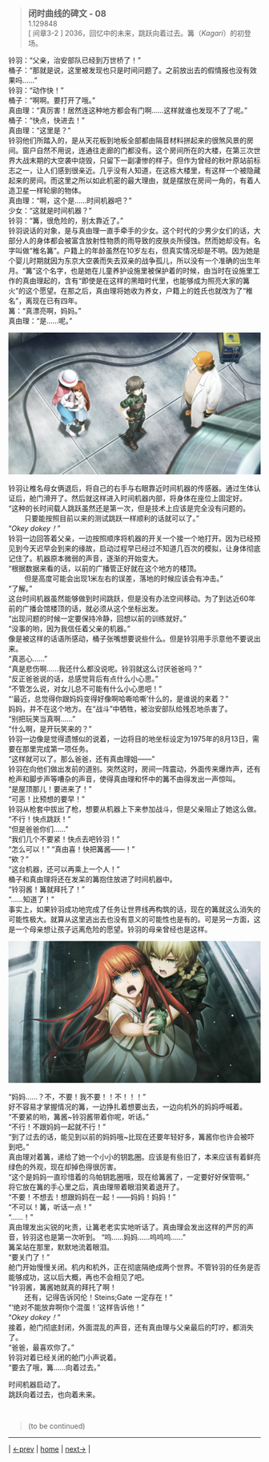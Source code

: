 > <big> **闭时曲线的碑文 - 08** </big>  
> 1.129848  
> [ 间章3-2 ] 2036，回忆中的未来，跳跃向着过去。篝（*Kagari*）的初登场。

铃羽：“父亲，治安部队已经到万世桥了！”  
桶子：“那就是说，这里被发现也只是时间问题了。之前放出去的假情报也没有效果吗……”  
铃羽：“动作快！”  
桶子：“啊啊。要打开了哦。”  
真由理：“真厉害！居然连这种地方都会有门啊……这样就谁也发现不了了呢。”  
桶子：“快点，快进去！”  
真由理：“这里是？”  
铃羽他们所踏入的，是从天花板到地板全部都由隔音材料拼起来的很煞风景的房间。窗户自然不用说，连通往走廊的门都没有。这个房间所在的大楼，在第三次世界大战末期的大空袭中烧毁，只留下一副凄惨的样子。但作为曾经的秋叶原站前标志之一，让人们感到很亲近。几乎没有人知道，在这栋大楼里，有这样一个被隐藏起来的房间。而这里之所以如此机密的最大理由，就是摆放在房间一角的，有着人造卫星一样轮廓的物体。  
真由理：“啊，这个是……时间机器吧？”  
少女：“这就是时间机器？”  
铃羽：“篝，很危险的，别太靠近了。”  
铃羽说话的对象，是与真由理一直手牵手的少女。这个时代的少男少女们的话，大部分人的身体都会被富含放射性物质的雨导致的皮肤炎所侵蚀。然而她却没有。名字叫做“椎名篝”。户籍上的年龄虽然在10岁左右，但真实情况却是不明。因为她是个婴儿时期就因为东京大空袭而失去双亲的战争孤儿，所以没有一个准确的出生年月。“篝”这个名字，也是她在儿童养护设施里被保护着的时候，由当时在设施里工作的真由理起的，含有“即使是在这样的黑暗时代里，也能够成为照亮大家的篝火”的这个愿望。在那之后，真由理将她收为养女，户籍上的姓氏也就改为了“椎名”，离现在已有四年。  
篝：“真漂亮啊，妈妈。”  
真由理：“是……呢。”  

![](../pics/025.png)

铃羽让椎名母女俩退后，将自己的右手与右眼靠近时间机器的传感器。通过生体认证后，舱门滑开了。然后就这样进入时间机器内部，将身体在座位上固定好。  
“这种的长时间载人跳跃虽然还是第一次，但是技术上应该是完全没有问题的。  
&emsp;&emsp; 只要能按照目前以来的测试跳跃一样顺利的话就可以了。”  
“*Okey dokey！*”  
铃羽一边回答着父亲，一边按照顺序将机器的开关一个接一个地打开。因为已经预见到今天迟早会到来的缘故，启动过程早已经过不知道几百次的模拟，让身体彻底记住了。机器原本微弱的声音，逐渐的开始变大。  
“根据数据来看的话，以前的广播管正好就在这个地方的楼顶。  
&emsp;&emsp; 但是高度可能会出现1米左右的误差，落地的时候应该会有冲击。”  
“了解。”  
这台时间机器虽然能够做到时间跳跃，但是没有办法空间移动。为了到达近60年前的广播会馆楼顶的话，就必须从这个坐标出发。  
“出现问题的时候一定要保持冷静，回想以前的训练就好。”  
“没事的哟，因为我信任着父亲的机器。”  
像是被这样的话语所感动，桶子张嘴想要说些什么。但是铃羽用手示意他不要说出来。  
“真恶心……”  
“真是悲伤啊……我还什么都没说呢。铃羽就这么讨厌爸爸吗？”  
“反正爸爸说的话，总感觉背后有点什么小心思。”  
“不管怎么说，对女儿总不可能有什么小心思吧！”  
“‘最近，总觉得你跟妈妈变得好像啊哈嘶哈嘶’什么的，是谁说的来着？”  
妈妈，并不在这个地方。在“战斗”中牺牲，被治安部队给残忍地杀害了。  
“别把玩笑当真啊……”  
“什么啊，是开玩笑来的？”  
铃羽一边像是觉得遗憾似的说着，一边将目的地坐标设定为1975年的8月13日，需要在那里完成第一项任务。  
“这样就可以了。那么爸爸，还有真由理姐——”  
铃羽在向他们做出发前的道别。突然这时，房间一阵震动，外面传来爆炸声，还有枪声和脚步声等嘈杂的声音，使得真由理和怀中的篝不由得发出一声惊叫。  
“是屋顶那儿！要进来了！”  
“可恶！比预想的要早！”  
铃羽从枪套中拔出了枪，想要从机器上下来参加战斗，但是父亲阻止了她这么做。  
“不行！快点跳跃！”  
“但是爸爸你们……”  
“我们几个不要紧！快点去吧铃羽！”  
“怎么可以！”
“真由喜！快把篝酱——！”  
“欸？”  
“这台机器，还可以再乘上一个人！”  
桶子和真由理将还在发呆的篝抱住放进了时间机器中。  
“铃羽酱！篝就拜托了！”  
“……知道了！”  
事实上，如果铃羽成功地完成了任务让世界线再构筑的话，现在的篝就这么消失的可能性极大。就算从这里逃出去也没有意义的可能性也是有的。可是另一方面，这是一个母亲想让孩子远离危险的愿望。铃羽的母亲曾经也是这样。  

![](../pics/026.png)

“妈妈……？不，不要！我不要！！不！！！”  
好不容易才掌握情况的篝，一边挣扎着想要出去，一边向机外的妈妈呼喊着。  
“不要紧的哟，篝酱~铃羽酱带着你呢，听话。”  
“不行！不跟妈妈一起就不行！”  
“到了过去的话，能见到以前的妈妈哦~比现在还要年轻好多，篝酱你也许会被吓到吧。”  
真由理对着篝，递给了她一个小小的钥匙圈。应该是有些旧了，本来应该有着鲜亮绿色的外观，现在却掉色得很厉害。  
“这个是妈妈一直珍惜着的乌帕钥匙圈哦，现在给篝酱了，一定要好好保管啊。”  
将它放在篝的手心里之后，真由理带着眼泪笑着退开了。  
“不要！不想去！想跟妈妈在一起！——妈妈！妈妈！”  
“不可以！篝，听话一点！”  
“……！”  
真由理发出尖锐的叱责，让篝老老实实地听话了。真由理会发出这样的严厉的声音，铃羽这也是第一次听到。
“呜……妈妈……呜呜呜……”  
篝呆站在那里，默默地流着眼泪。  
“要关门了！”  
舱门开始慢慢关闭。机内和机外，正在彻底隔绝成两个世界。不管铃羽的任务是否能够成功，这以后大概，再也不会相见了吧。  
“铃羽酱，篝酱她就真的拜托了啊！  
&emsp;&emsp; 还有，记得告诉冈伦！Steins;Gate 一定存在！”  
“‘绝对不能放弃啊你个混蛋！’这样告诉他！”  
“*Okey dokey！*”  
接着，舱门彻底封闭，外面混乱的声音，还有真由理与父亲最后的叮咛，都消失了。  
“爸爸，最喜欢你了。”  
铃羽对着已经关闭的舱门小声说着。  
“要去了哦，篝……向着过去。”  

时间机器启动了。  
跳跃向着过去，也向着未来。


<br/>

> (to be continued)
---

| [←prev](./0012) | [home](../../) | [next→](./0014) |
